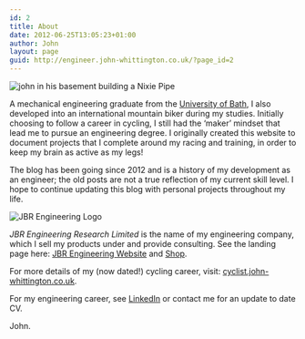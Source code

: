 ```yaml
---
id: 2
title: About
date: 2012-06-25T13:05:23+01:00
author: John
layout: page
guid: http://engineer.john-whittington.co.uk/?page_id=2
---
```


![john in his basement building a Nixie Pipe](/assets/img/uploads/2012/06/IMG_0144.jpg)

A mechanical engineering graduate from the [University of Bath](http://www.bath.ac.uk), I also developed into an international mountain biker during my studies. Initially choosing to follow a career in cycling, I still had the &#8216;maker&#8217; mindset that lead me to pursue an engineering degree. I originally created this website to document projects that I complete around my racing and training, in order to keep my brain as active as my legs!

The blog has been going since 2012 and is a history of my development as an engineer; the old posts are not a true reflection of my current skill level. I hope to continue updating this blog with personal projects throughout my life.

![JBR Engineering Logo](/assets/img/uploads/2014/10/cropped-JBRLogo-1024x262.png)

_JBR Engineering Research Limited_ is the name of my engineering company, which I sell my products under and provide consulting. See the landing page here: [JBR Engineering Website](https://www.jbrengineering.co.uk) and [Shop](https://shop.jbrengineering.co.uk).

For more details of my (now dated!) cycling career, visit: [cyclist.john-whittington.co.uk](https://cyclist.john-whittington.co.uk).

For my engineering career, see [LinkedIn](https://www.linkedin.com/in/jwilliamwhittington/) or contact me for an update to date CV.

John.
